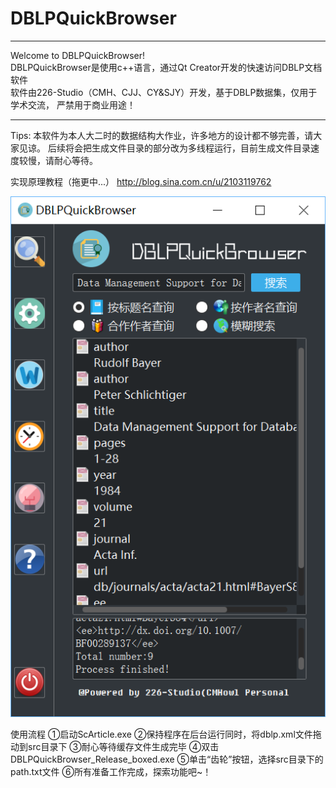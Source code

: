 # DBLPQuickBrowser
****************************************************************************
Welcome to DBLPQuickBrowser!                                                                                                        
DBLPQuickBrowser是使用c++语言，通过Qt Creator开发的快速访问DBLP文档软件          
软件由226-Studio（CMH、CJJ、CY&SJY）开发，基于DBLP数据集，仅用于学术交流，
严禁用于商业用途！                                                        
****************************************************************************      

Tips:
本软件为本人大二时的数据结构大作业，许多地方的设计都不够完善，请大家见谅。
后续将会把生成文件目录的部分改为多线程运行，目前生成文件目录速度较慢，请耐心等待。

实现原理教程（拖更中...）
http://blog.sina.com.cn/u/2103119762

![预览图1](https://github.com/CMHowl/DBLPQuickBrowser/raw/master/DBLPQuickBrowser/Preview_Images/main1.png)

使用流程
①启动ScArticle.exe
②保持程序在后台运行同时，将dblp.xml文件拖动到src目录下
③耐心等待缓存文件生成完毕
④双击DBLPQuickBrowser_Release_boxed.exe
⑤单击“齿轮”按钮，选择src目录下的path.txt文件
⑥所有准备工作完成，探索功能吧~！

